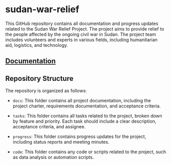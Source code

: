 # sudan-war-relief
This GitHub repository contains all documentation and progress updates related to the Sudan War Relief Project. The project aims to provide relief to the people affected by the ongoing civil war in Sudan. The project team includes volunteers and experts in various fields, including humanitarian aid, logistics, and technology.

## [Documentation](https://github.com/ismaeil-shajar/sudan-war-relief/wiki/Home)
## Repository Structure

The repository is organized as follows:

- `docs`: This folder contains all project documentation, including the project charter, requirements documentation, and acceptance criteria.

- `tasks`: This folder contains all tasks related to the project, broken down by feature and priority. Each task should include a clear description, acceptance criteria, and assignee.

- `progress`: This folder contains progress updates for the project, including status reports and meeting minutes.

- `code`: This folder contains any code or scripts related to the project, such as data analysis or automation scripts.
